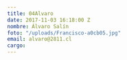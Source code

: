 ```yaml
---
title: 04Alvaro
date: 2017-11-03 16:18:00 Z
nombre: Álvaro Salín
foto: "/uploads/Francisco-a0cb05.jpg"
email: alvaro@2811.cl
cargo: 
---
```


